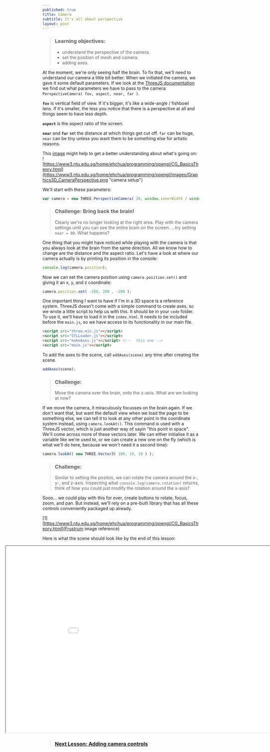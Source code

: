 ```yaml
---
published: true
title: Camera
subtitle: It's all about perspective
layout: post
---
```


> ### Learning objectives:
>
> * understand the perspective of the camera.
> * set the position of mesh and camera.
> * adding axes.

At the moment, we're only seeing half the brain. To fix that, we'll need to understand our camera a little bit better.
When we initiated the camera, we gave it some default parameters. If we look at the [ThreeJS documentation](http://threejs.org/docs/api/cameras/PerspectiveCamera.html) we find out what parameters we have to pass to the camera: `PerspectiveCamera( fov, aspect, near, far )`.

**`fov`** is vertical field of view. If it's bigger, it's like a wide-angle / fishbowl lens. If it's smaller, the less you notice that there is a perspective at all and things seem to have less depth.

**`aspect`** is the aspect ratio of the screen.

**`near`** and **`far`** set the distance at which things get cut off. `far` can be huge, `near` can be tiny unless you want them to be something else for artistic reasons.

This [image](https://www3.ntu.edu.sg/home/ehchua/programming/opengl/CG_BasicsTheory.html) might help to get a better understanding about what's going on:
![https://www3.ntu.edu.sg/home/ehchua/programming/opengl/CG_BasicsTheory.html](https://www3.ntu.edu.sg/home/ehchua/programming/opengl/images/Graphics3D_CameraPerspective.png "camera setup")

We'll start with these parameters:

```js
var camera = new THREE.PerspectiveCamera( 20, window.innerWidth / window.innerHeight, 0.1, 100000 );
```

> ### Challenge: Bring back the brain! 
>
> Clearly we're no longer looking at the right area. Play with the camera settings until you can see the entire brain on the screen.
> ...try setting `near = 80`. What happens?

One thing that you might have noticed while playing with the camera is that you always look at the brain from the same direction. All we know how to change are the distance and the aspect ratio. Let's have a look at where our camera actually is by printing its position in the console:
```js
console.log(camera.position);
```

Now we can set the camera position using `camera.position.set()` and giving it an x, y, and z coordinate:

```js
camera.position.set( -200, 200 , -200 );
```

One important thing I want to have if I'm in a 3D space is a reference system. ThreeJS doesn't come with a simple command to create axes, so we wrote a little script to help us with this. It should be in your `code` folder. To use it, we'll have to load it in the `index.html`. It needs to be included before the `main.js`, so we have access to its functionality in our main file.   

```html
<script src="three.min.js"></script>
<script src="STLLoader.js"></script>
<script src="makeAxes.js"></script> <!--  this one -->
<script src="main.js"></script>
```

To add the axes to the scene, call `addAxes(scene)` any time after creating the scene.
```js
addAxes(scene);
```

> ### Challenge:
> Move the camera over the brain, onto the z-axis. What are we looking at now?

If we move the camera, it miraculously focusses on the brain again. If we don't want that, but want the default view when we load the page to be something else, we can tell it to look at any other point in the coordinate system instead, using `camera.lookAt()`. This command is used with a ThreeJS vector, which is just another way of sayin "this point in space". We'll come across more of these vectors later. We can either initialise it as a variable like we're used to, or we can create a new one on the fly (which is what we'll do here, because we won't need it a second time):

```js
camera.lookAt( new THREE.Vector3( 100, 10, 10 ) );
```

> ### Challenge:
> Similar to setting the positon, we can rotate the camera around the x-, y-, and z-axis.
> Inspecting what `console.log(camera.rotation)`
> returns, think of how you could just modify the rotation around the x-axis?

Sooo... we could play with this for ever, create buttons to rotate, focus, zoom, and pan. But instead, we'll rely on a pre-built library that has all these controls conveniently packaged up already.

[1] [https://www3.ntu.edu.sg/home/ehchua/programming/opengl/CG_BasicsTheory.html](Frustrum image reference)

Here is what the scene should look like by the end of this lesson:
<iframe style="position: relative; left: -120px; overflow: hidden;" scrolling='no' src="code/lesson-04.html" width="1000" height="600"></iframe>

> ### [Next Lesson: Adding camera controls](./5-control)
